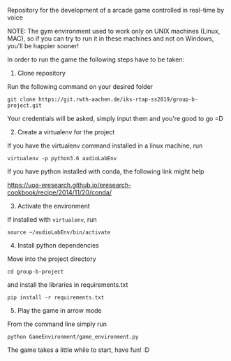 Repository for the development of a arcade game controlled in real-time by voice

NOTE: The gym environment used to work only on UNIX machines (Linux, MAC), so if you can try to run it in these machines and not on Windows, you'll be happier sooner!

In order to run the game the following steps have to be taken:

1. Clone repository

Run the following command on your desired folder

`git clone https://git.rwth-aachen.de/iks-rtap-ss2019/group-b-project.git`

Your credentials will be asked, simply input them and you're good to go =D

2. Create a virtualenv for the project

If you have the virtualenv command installed in a linux machine, run

`virtualenv -p python3.6 audioLabEnv`

If you have python installed with conda, the following link might help

https://uoa-eresearch.github.io/eresearch-cookbook/recipe/2014/11/20/conda/

3. Activate the environment

If installed with `virtualenv`, run

`source ~/audioLabEnv/bin/activate`

4. Install python dependencies

Move into the project directory

`cd group-b-project`

and install the libraries in requirements.txt

`pip install -r requirements.txt`

5. Play the game in arrow mode

From the command line simply run

`python GameEnvironment/game_environment.py`

The game takes a little while to start, have fun! :D